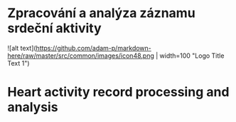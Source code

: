 # Zpracování a analýza záznamu srdeční aktivity 
![alt text](https://github.com/adam-p/markdown-here/raw/master/src/common/images/icon48.png | width=100 "Logo Title Text 1")
# Heart activity record processing and analysis
